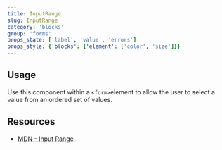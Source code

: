 ```yaml
---
title: InputRange
slug: InputRange
category: 'blocks'
group: 'forms'
props_state: ['label', 'value', 'errors']
props_style: {'blocks': {'element': ['color', 'size']}}
---
```


## Usage

Use this component within a `<form>`element to allow the user to select a value from an ordered set of values.

## Resources

- [MDN - Input Range](https://developer.mozilla.org/en-US/docs/Web/HTML/Element/input/range)

